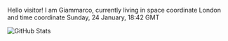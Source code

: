 Hello visitor! I am Giammarco, currently living in space coordinate London and time coordinate Sunday, 24 January, 18:42 GMT

![GitHub Stats](https://github-readme-stats.vercel.app/api?username=grcasanova)
